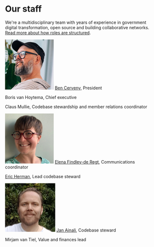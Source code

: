 
# Our staff

We're a multidisciplinary team with years of experience in government digital transformation, open source and building collaborative networks. [Read more about how roles are structured](https://about.publiccode.net/organization/staff.html).

![photo of Ben Cervey](../brand-assets/ben.jpg)
[Ben Cerveny](ben-bio.md), President

Boris van Hoytema, Chief executive


Claus Mullie, Codebase stewardship and member relations coordinator

![photo of Elena Findley-de Regt](../brand-assets/elena.jpg)
[Elena Findley-de Regt](elena-bio.md), Communications coordinator


[Eric Herman](eric-bio.md), Lead codebase steward

![photo of Jan Ainali](../brand-assets/jan.jpg)
[Jan Ainali](jan-bio.md), Codebase steward

Mirjam van Tiel, Value and finances lead
